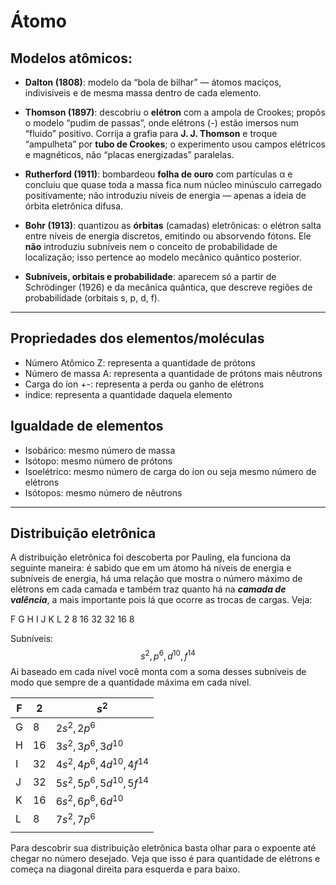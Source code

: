 # Átomo
## Modelos atômicos:

- **Dalton (1808)**: modelo da “bola de bilhar” — átomos maciços, indivisíveis e de mesma massa dentro de cada elemento. 
    
- **Thomson (1897)**: descobriu o **elétron** com a ampola de Crookes; propôs o modelo “pudim de passas”, onde elétrons (-) estão imersos num “fluido” positivo. Corrija a grafia para **J. J. Thomson** e troque “ampulheta” por **tubo de Crookes**; o experimento usou campos elétricos e magnéticos, não “placas energizadas” paralelas. 
    
- **Rutherford (1911)**: bombardeou **folha de ouro** com partículas α e concluiu que quase toda a massa fica num núcleo minúsculo carregado positivamente; não introduziu níveis de energia — apenas a ideia de órbita eletrônica difusa. 
- **Bohr (1913)**: quantizou as **órbitas** (camadas) eletrônicas: o elétron salta entre níveis de energia discretos, emitindo ou absorvendo fótons. Ele **não** introduziu subníveis nem o conceito de probabilidade de localização; isso pertence ao modelo mecânico quântico posterior. 
- **Subníveis, orbitais e probabilidade**: aparecem só a partir de Schrödinger (1926) e da mecânica quântica, que descreve regiões de probabilidade (orbitais s, p, d, f).

---

## Propriedades dos elementos/moléculas

- Número Atômico Z: representa a quantidade de prótons 
- Número de massa A: representa a quantidade de prótons mais nêutrons
- Carga do íon +-: representa a perda ou ganho de elétrons
- índice: representa a quantidade daquela elemento

## Igualdade de elementos

- Isobárico: mesmo número de massa
- Isótopo: mesmo número de prótons
- Isoelétrico: mesmo número de carga do íon ou seja mesmo número de elétrons
- Isótopos: mesmo número de nêutrons

---

## Distribuição eletrônica

A distribuição eletrônica foi descoberta por Pauling, ela funciona da seguinte maneira:
é sabido que em um átomo há níveis de energia e subníveis de energia, há uma relação que mostra o número máximo de elétrons em cada camada e também traz quanto há na ***camada de valência***, a mais importante pois lá que ocorre as trocas de cargas. Veja:

F G  H  I   J    K   L 
2 8 16 32 32 16 8 

Subníveis:
$$
s^2, p^6,d^{10},f^{14}
$$
Ai baseado em cada nível você monta com a soma desses subníveis de modo que sempre de a quantidade máxima em cada nível.


| F   | 2   | $s^2$                          |
| --- | --- | ------------------------------ |
| G   | 8   | $2s^2, 2p^6$                   |
| H   | 16  | $3s^2, 3p^6, 3d^{10}$          |
| I   | 32  | $4s^2, 4p^6, 4d^{10}, 4f^{14}$ |
| J   | 32  | $5s^2, 5p^6, 5d^{10}, 5f^{14}$ |
| K   | 16  | $6s^2, 6p^6, 6d^{10}$          |
| L   | 8   | $7s^2, 7p^6$                   |
|     |     |                                |
Para descobrir sua distribuição eletrônica basta olhar para o expoente até chegar no número desejado. Veja que isso é para quantidade de elétrons e começa na diagonal direita para esquerda e para baixo. 
